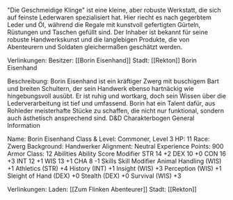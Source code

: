 "Die Geschmeidige Klinge" ist eine kleine, aber robuste Werkstatt, die sich auf feinste Lederwaren spezialisiert hat. Hier riecht es nach gegerbtem Leder und Öl, während die Regale mit kunstvoll gefertigten Gürteln, Rüstungen und Taschen gefüllt sind. Der Inhaber ist bekannt für seine robuste Handwerkskunst und die langlebigen Produkte, die von Abenteurern und Soldaten gleichermaßen geschätzt werden.

Verlinkungen:
Besitzer: [[Borin Eisenhand]]
Stadt: [[Rekton]]
Borin Eisenhand

Beschreibung:
Borin Eisenhand ist ein kräftiger Zwerg mit buschigem Bart und breiten Schultern, der sein Handwerk ebenso hartnäckig wie hingebungsvoll ausübt. Er ist ruhig und wortkarg, doch sein Wissen über die Lederverarbeitung ist tief und umfassend. Borin hat ein Talent dafür, aus Rohleder meisterhafte Stücke zu schaffen, die nicht nur funktional, sondern auch ästhetisch ansprechend sind.
D&D Charakterbogen
General Information

Name: Borin Eisenhand
Class & Level: Commoner, Level 3
HP: 11
Race: Zwerg
Background: Handwerker
Alignment: Neutral
Experience Points: 900
Armor Class: 12
Abilities
Ability	Score	Modifier
STR	14	+2
DEX	10	+0
CON	16	+3
INT	12	+1
WIS	13	+1
CHA	8	-1
Skills
Skill	Modifier
Animal Handling (WIS)	+1
Athletics (STR)	+4
History (INT)	+1
Insight (WIS)	+3
Perception (WIS)	+1
Sleight of Hand (DEX)	+0
Stealth (DEX)	+0
Survival (WIS)	+3

Verlinkungen:
Laden: [[Zum Flinken Abenteurer]]
Stadt: [[Rekton]]